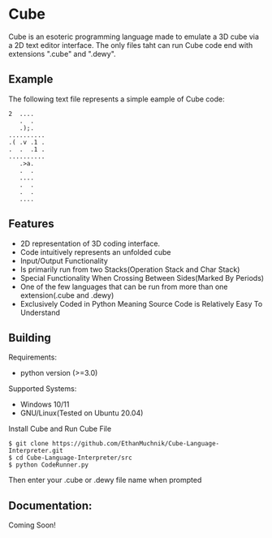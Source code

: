 # Cube
Cube is an esoteric programming language made to emulate a 3D cube via a 2D text editor interface. The only files taht can run Cube code end with extensions ".cube" and ".dewy".

## Example
The following text file represents a simple eample of Cube code:

```
2  ....
   .  .
   .);.
..........
.( .v .1 .
.  .  .1 .
..........
   .>a.
   .  .
   ....
   .  .
   .  .
   ....   
```

## Features

- 2D representation of 3D coding interface.
- Code intuitively represents an unfolded cube
- Input/Output Functionality
- Is primarily run from two Stacks(Operation Stack and Char Stack)
- Special Functionality When Crossing Between Sides(Marked By Periods)
- One of the few languages that can be run from more than one extension(.cube and .dewy)
- Exclusively Coded in Python Meaning Source Code is Relatively Easy To Understand

## Building

Requirements:
- python version (>=3.0)

Supported Systems:
- Windows 10/11
- GNU/Linux(Tested on Ubuntu 20.04)

Install Cube and Run Cube File

```
$ git clone https://github.com/EthanMuchnik/Cube-Language-Interpreter.git
$ cd Cube-Language-Interpreter/src
$ python CodeRunner.py
```
Then enter your .cube or .dewy file name when prompted

## Documentation:

Coming Soon!



